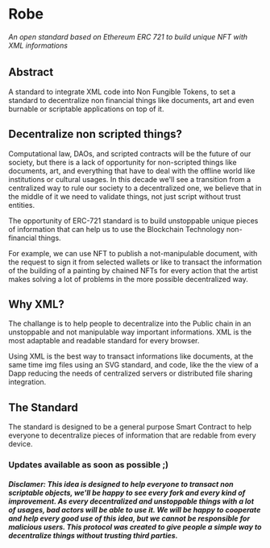 # Robe

###### An open standard based on Ethereum ERC 721 to build unique NFT with XML informations

## Abstract

A standard to integrate XML code into Non Fungible Tokens, to set a standard to decentralize non financial things like documents, art and even burnable or scriptable applications on top of it. 

## Decentralize non scripted things?

Computational law, DAOs, and scripted contracts will be the future of our society, but there is a lack of opportunity for non-scripted things like documents, art, and everything that have to deal with the offline world like institutions or cultural usages. In this decade we'll see a transition from a centralized way to rule our society to a decentralized one, we believe that in the middle of it we need to validate things, not just script without trust entities.

The opportunity of ERC-721 standard is to build unstoppable unique pieces of information that can help us to use the Blockchain Technology non-financial things. 

For example, we can use NFT to publish a not-manipulable document, with the request to sign it from selected wallets or like to transact the information of the building of a painting by chained NFTs for every action that the artist makes solving a lot of problems in the more possible decentralized way.

## Why XML?

The challange is to help people to decentralize into the Public chain in an unstoppable and not manipulable way important informations. XML is the most adaptable and readable standard for every browser. 

Using XML is the best way to transact informations like documents, at the same time img files using an SVG standard, and code, like the the view of a Dapp reducing the needs of centralized servers or distributed file sharing integration. 

## The Standard

The standard is designed to be a general purpose Smart Contract to help everyone to decentralize pieces of information that are redable from every device. 

### Updates available as soon as possible ;)

##### Disclamer: This idea is designed to help everyone to transact non scriptable objects, we'll be happy to see every fork and every kind of improvement. As every decentralized and unstoppable things with a lot of usages, bad actors will be able to use it. We will be happy to cooperate and help every good use of this idea, but we cannot be responsible for malicious users. This protocol was created to give people a simple way to decentralize things without trusting third parties.
